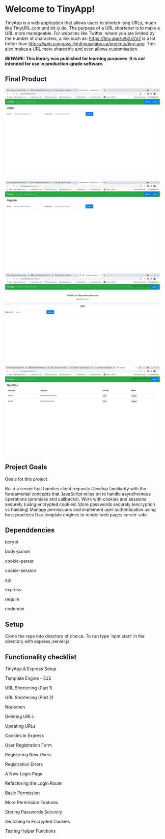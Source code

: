# Welcome to TinyApp!

TinyApp is a web application that allows users to shorten long URLs, much like TinyURL.com and bit.ly do. The purpose of a URL shortener is to make a URL more manageable. For websites like Twitter, where you are limited by the number of characters, a link such as: https://tiny.app/u/b2xVn2 is a lot better than https://web.compass.lighthouselabs.ca/projects/tiny-app. This also makes a URL more shareable and even allows customisation. 

**_BEWARE:_  This library was published for learning purposes. It is  _not_  intended for use in production-grade software.**

## Final Product

!["Screenshot of Login page"](https://github.com/LloydDub/tinyapp/blob/master/docs/login.png)

!["Screenshot of Register page"](https://github.com/LloydDub/tinyapp/blob/master/docs/register.png)

!["Screenshot of Short URL page"](https://github.com/LloydDub/tinyapp/blob/master/docs/shorturl.png)

!["Screenshot of URLS page"](https://github.com/LloydDub/tinyapp/blob/master/docs/urls.png)


## Project Goals

Goals fot this project.

Build a server that handles client requests
Develop familiarity with the fundamental concepts that JavaScript relies on to handle asynchronous operations (promises and callbacks).
Work with cookies and sessions securely (using encrypted cookies)
Store passwords securely (encryption vs hashing)
Manage permissions and implement user authentication using best practices
Use template engines to render web pages server-side

## Dependdencies

bcrypt

body-parser

cookie-parser

cookie-session

ejs

express

require

nodemon

## Setup

Clone the repo into directory of choice. To run type 'npm start' in the directory with express_server.js


## Functionality checklist

TinyApp & Express Setup 

Template Engine - EJS

URL Shortening (Part 1)

URL Shortening (Part 2)

Nodemon

Deleting URLs

Updating URLs

Cookies in Express

User Registration Form

Registering New Users

Registration Errors

A New Login Page

Refactoring the Login Route

Basic Permission 

More Permission Features

Storing Passwords Securely

Switching to Encrypted Cookies	

Testing Helper Functions